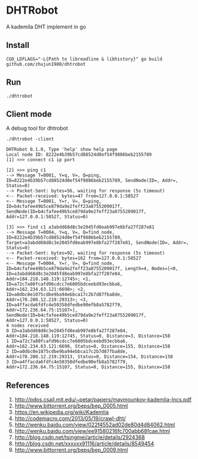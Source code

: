 DHTRobot
=======

A kademila DHT implement in go

## Install

~~~
CGO_LDFLAGS="-L{Path to libreadline & libhistory}" go build github.com/zhujun1980/dhtrobot
~~~

## Run

~~~
./dhtrobot
~~~

## Client mode

A debug tool for dhtrobot

~~~
./dhtrobot -client

DHTRobot 0.1.0, Type 'help' show help page
Local node ID: 8222e4b39b57cd88524d0ef54f9886beb2155789
[1] >>> connect c1 ip port

[2] >>> ping c1
--> Message T=0001, Y=q, V=, Q=ping, ID=8222e4b39b57cd88524d0ef54f9886beb2155789, SendNode(ID=, Addr=, Status=0)
--> Packet-Sent: bytes=56, waiting for response (5s timeout)
<-- Packet-received: bytes=47 from=127.0.0.1:58527
<-- Message T=0001, Y=r, V=, Q=ping, ID=b4cfafee49b5ce879da9e2feff23a8755209017f, SendNode(ID=b4cfafee49b5ce879da9e2feff23a8755209017f, Addr=127.0.0.1:58527, Status=0)

[3] >>> find c1 a3abdd68d8c3e2045fd8eab997e8bfa27f287e81
--> Message T=0004, Y=q, V=, Q=find_node, ID=8222e4b39b57cd88524d0ef54f9886beb2155789, Target=a3abdd68d8c3e2045fd8eab997e8bfa27f287e81, SendNode(ID=, Addr=, Status=0)
--> Packet-Sent: bytes=92, waiting for response (5s timeout)
<-- Packet-received: bytes=162 from=127.0.0.1:58527
<-- Message T=0004, Y=r, V=, Q=find_node, ID=b4cfafee49b5ce879da9e2feff23a8755209017f, Length=4, Nodes=[<0, ID=a3abdd68d8c3e2045fd8eab997e8bfa27f287e84, Addr=184.218.148.119:12745>; <1, ID=a72c7a80fcafd96cdcc7e6005bdceebd93ecbba6, Addr=162.234.63.121:6698>; <2, ID=a0dbc0e1075cdbe9ba94ebbca17c2b7d87fba8de, Addr=178.200.12.219:29313>; <3, ID=a4ffacda6fdfc4e50358dfedbe90efb8a5782f79, Addr=172.236.64.75:15107>], SendNode(ID=b4cfafee49b5ce879da9e2feff23a8755209017f, Addr=127.0.0.1:58527, Status=0)
4 nodes received
0 ID=a3abdd68d8c3e2045fd8eab997e8bfa27f287e84, Addr=184.218.148.119:12745, Status=0, Distance=3, Distance=158
1 ID=a72c7a80fcafd96cdcc7e6005bdceebd93ecbba6, Addr=162.234.63.121:6698, Status=0, Distance=155, Distance=158
2 ID=a0dbc0e1075cdbe9ba94ebbca17c2b7d87fba8de, Addr=178.200.12.219:29313, Status=0, Distance=154, Distance=158
3 ID=a4ffacda6fdfc4e50358dfedbe90efb8a5782f79, Addr=172.236.64.75:15107, Status=0, Distance=155, Distance=158

~~~


## References

1. <http://pdos.csail.mit.edu/~petar/papers/maymounkov-kademlia-lncs.pdf>
2. <http://www.bittorrent.org/beps/bep_0005.html>
3. <https://en.wikipedia.org/wiki/Kademlia>
4. <http://codemacro.com/2013/05/19/crawl-dht/>
5. <http://wenku.baidu.com/view/022f4552ad02de80d4d84062.html>
6. <http://wenku.baidu.com/view/ee91580216fc700abb68fcae.html>
7. <http://blog.csdn.net/tsingmei/article/details/2924368>
8. <http://blog.csdn.net/xxxxxx91116/article/details/8549454>
9. <http://www.bittorrent.org/beps/bep_0009.html>
